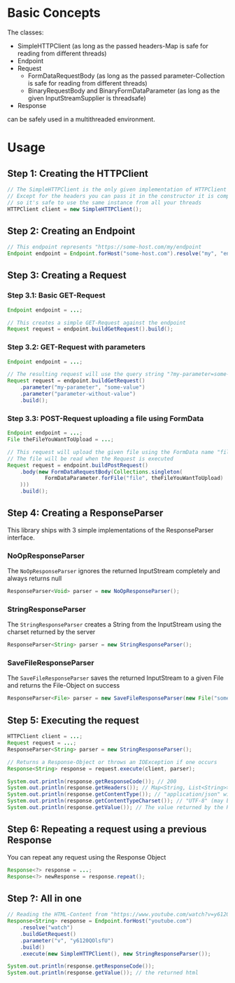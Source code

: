 # Basic Concepts
The classes:
- SimpleHTTPClient (as long as the passed headers-Map is safe for reading from different threads)
- Endpoint
- Request
    - FormDataRequestBody (as long as the passed parameter-Collection is safe for reading from different threads)
    - BinaryRequestBody and BinaryFormDataParameter (as long as the given InputStreamSupplier is threadsafe)
- Response

can be safely used in a multithreaded environment. 

# Usage
## Step 1: Creating the HTTPClient
```java
// The SimpleHTTPClient is the only given implementation of HTTPClient
// Except for the headers you can pass it in the constructor it is completely stateless
// so it's safe to use the same instance from all your threads 
HTTPClient client = new SimpleHTTPClient();
```

## Step 2: Creating an Endpoint
```java
// This endpoint represents "https://some-host.com/my/endpoint
Endpoint endpoint = Endpoint.forHost("some-host.com").resolve("my", "endpoint");
```

## Step 3: Creating a Request
### Step 3.1: Basic GET-Request
```java
Endpoint endpoint = ...;

// This creates a simple GET-Request against the endpoint
Request request = endpoint.buildGetRequest().build();
```

### Step 3.2: GET-Request with parameters
```java
Endpoint endpoint = ...;

// The resulting request will use the query string "?my-parameter=some-value&parameter-without-value"
Request request = endpoint.buildGetRequest()
    .parameter("my-parameter", "some-value")
    .parameter("parameter-without-value")
    .build();
```

### Step 3.3: POST-Request uploading a file using FormData
```java
Endpoint endpoint = ...;
File theFileYouWantToUpload = ...;

// This request will upload the given file using the FormData name "file"
// The file will be read when the Request is executed
Request request = endpoint.buildPostRequest()
    .body(new FormDataRequestBody(Collections.singleton(
            FormDataParameter.forFile("file", theFileYouWantToUpload)
    )))
    .build();
```

## Step 4: Creating a ResponseParser
This library ships with 3 simple implementations of the ResponseParser interface.
### NoOpResponseParser
The ```NoOpResponseParser``` ignores the returned InputStream completely and always returns null
```java
ResponseParser<Void> parser = new NoOpResponseParser();
```

### StringResponseParser
The ```StringResponseParser``` creates a String from the InputStream using the charset returned by the server
```java
ResponseParser<String> parser = new StringResponseParser();
```

### SaveFileResponseParser
The ```SaveFileResponseParser``` saves the returned InputStream to a given File and returns the File-Object on success
```java
ResponseParser<File> parser = new SaveFileResponseParser(new File("somefile.txt"));
```

## Step 5: Executing the request
```java
HTTPClient client = ...;
Request request = ...;
ResponseParser<String> parser = new StringResponseParser();

// Returns a Response-Object or throws an IOException if one occurs 
Response<String> response = request.execute(client, parser);

System.out.println(response.getResponseCode()); // 200
System.out.println(response.getHeaders()); // Map<String, List<String>> containing all Response Headers
System.out.println(response.getContentType()); // "application/json" without charset
System.out.println(response.getContentTypeCharset()); // "UTF-8" (may be null)
System.out.println(response.getValue()); // The value returned by the ResponseParser
```

## Step 6: Repeating a request using a previous Response
You can repeat any request using the Response Object
```java
Response<?> response = ...;
Response<?> newResponse = response.repeat();
```

## Step ?: All in one
```java
// Reading the HTML-Content from "https://www.youtube.com/watch?v=y6120QOlsfU"
Response<String> response = Endpoint.forHost("youtube.com")
    .resolve("watch")
    .buildGetRequest()
    .parameter("v", "y6120QOlsfU")
    .build()
    .execute(new SimpleHTTPClient(), new StringResponseParser());

System.out.println(response.getResponseCode());
System.out.println(response.getValue()); // the returned html
```